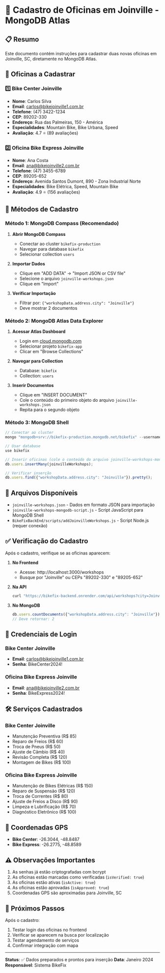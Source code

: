 # 🏪 Cadastro de Oficinas em Joinville - MongoDB Atlas

## 📋 Resumo
Este documento contém instruções para cadastrar duas novas oficinas em Joinville, SC, diretamente no MongoDB Atlas.

## 🏢 Oficinas a Cadastrar

### 1️⃣ Bike Center Joinville
- **Nome**: Carlos Silva
- **Email**: carlos@bikejoinville1.com.br
- **Telefone**: (47) 3422-1234
- **CEP**: 89202-330
- **Endereço**: Rua das Palmeiras, 150 - América
- **Especialidades**: Mountain Bike, Bike Urbana, Speed
- **Avaliação**: 4.7 ⭐ (89 avaliações)

### 2️⃣ Oficina Bike Express Joinville
- **Nome**: Ana Costa
- **Email**: ana@bikejoinville2.com.br
- **Telefone**: (47) 3455-6789
- **CEP**: 89205-652
- **Endereço**: Avenida Santos Dumont, 890 - Zona Industrial Norte
- **Especialidades**: Bike Elétrica, Speed, Mountain Bike
- **Avaliação**: 4.9 ⭐ (156 avaliações)

## 🚀 Métodos de Cadastro

### Método 1: MongoDB Compass (Recomendado)

1. **Abrir MongoDB Compass**
   - Conectar ao cluster `bikefix-production`
   - Navegar para database `bikefix`
   - Selecionar collection `users`

2. **Importar Dados**
   - Clique em "ADD DATA" → "Import JSON or CSV file"
   - Selecione o arquivo `joinville-workshops.json`
   - Clique em "Import"

3. **Verificar Importação**
   - Filtrar por: `{"workshopData.address.city": "Joinville"}`
   - Deve mostrar 2 documentos

### Método 2: MongoDB Atlas Data Explorer

1. **Acessar Atlas Dashboard**
   - Login em [cloud.mongodb.com](https://cloud.mongodb.com)
   - Selecionar projeto `bikefix-app`
   - Clicar em "Browse Collections"

2. **Navegar para Collection**
   - Database: `bikefix`
   - Collection: `users`

3. **Inserir Documentos**
   - Clique em "INSERT DOCUMENT"
   - Cole o conteúdo do primeiro objeto do arquivo `joinville-workshops.json`
   - Repita para o segundo objeto

### Método 3: MongoDB Shell

```javascript
// Conectar ao cluster
mongo "mongodb+srv://bikefix-production.mongodb.net/bikefix" --username bikefix-app

// Usar database
use bikefix

// Inserir oficinas (cole o conteúdo do arquivo joinville-workshops-mongodb-script.js)
db.users.insertMany(joinvilleWorkshops);

// Verificar inserção
db.users.find({"workshopData.address.city": "Joinville"}).pretty();
```

## 📁 Arquivos Disponíveis

- `joinville-workshops.json` - Dados em formato JSON para importação
- `joinville-workshops-mongodb-script.js` - Script JavaScript para MongoDB Shell
- `BikeFixBackEnd/scripts/addJoinvilleWorkshops.js` - Script Node.js (requer conexão)

## ✅ Verificação do Cadastro

Após o cadastro, verifique se as oficinas aparecem:

1. **No Frontend**
   - Acesse: http://localhost:3000/workshops
   - Busque por "Joinville" ou CEPs "89202-330" e "89205-652"

2. **Na API**
   ```bash
   curl "https://bikefix-backend.onrender.com/api/workshops?city=Joinville"
   ```

3. **No MongoDB**
   ```javascript
   db.users.countDocuments({"workshopData.address.city": "Joinville"})
   // Deve retornar: 2
   ```

## 🔐 Credenciais de Login

### Bike Center Joinville
- **Email**: carlos@bikejoinville1.com.br
- **Senha**: BikeCenter2024!

### Oficina Bike Express Joinville
- **Email**: ana@bikejoinville2.com.br
- **Senha**: BikeExpress2024!

## 🛠️ Serviços Cadastrados

### Bike Center Joinville
- Manutenção Preventiva (R$ 85)
- Reparo de Freios (R$ 60)
- Troca de Pneus (R$ 50)
- Ajuste de Câmbio (R$ 40)
- Revisão Completa (R$ 120)
- Montagem de Bikes (R$ 100)

### Oficina Bike Express Joinville
- Manutenção de Bikes Elétricas (R$ 150)
- Reparo de Suspensão (R$ 120)
- Troca de Correntes (R$ 80)
- Ajuste de Freios a Disco (R$ 90)
- Limpeza e Lubrificação (R$ 70)
- Diagnóstico Eletrônico (R$ 100)

## 📍 Coordenadas GPS

- **Bike Center**: -26.3044, -48.8487
- **Bike Express**: -26.2775, -48.8589

## ⚠️ Observações Importantes

1. As senhas já estão criptografadas com bcrypt
2. As oficinas estão marcadas como verificadas (`isVerified: true`)
3. As oficinas estão ativas (`isActive: true`)
4. As oficinas estão aprovadas (`isApproved: true`)
5. Coordenadas GPS são aproximadas para Joinville, SC

## 🎯 Próximos Passos

Após o cadastro:
1. Testar login das oficinas no frontend
2. Verificar se aparecem na busca por localização
3. Testar agendamento de serviços
4. Confirmar integração com mapa

---

**Status**: ✅ Dados preparados e prontos para inserção
**Data**: Janeiro 2024
**Responsável**: Sistema BikeFix